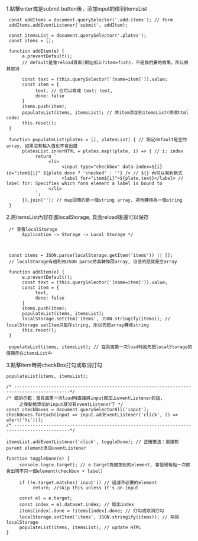 1.點擊enter或是submit button後，添加input的值到itemsList

     const addItems = document.querySelector('.add-items'); // form
     addItems.addEventListener('submit', addItem);

     const itemsList = document.querySelector('.plates');
     const items = [];

     function addItem(e) {
          e.preventDefault();
          // default是會reload頁面(網址加上?item=fish)，不是我們要的效果，所以將其取消

          const text = (this.querySelector('[name=item]')).value;
          const item = {
               text, // 也可以寫成 text: text,
               done: false
          }
          items.push(item);
          populateList(items, itemsList); // 將item添加到itemsList(修改html code)
          this.reset();
     }

     function populateList(plates = [], platesList) { // 設定default是空的array, 如果沒有輸入值也不會出錯
          platesList.innerHTML = plates.map((plate, i) => { // i: index
               return `
                    <li>
                         <input type="checkbox" data-index=${i} id="item${i}" ${plate.done ? 'checked' : ''} /> // ${} 內可以寫判斷式
                         <label for="item${i}">${plate.text}</label> // label for: Specifies which form element a label is bound to
                    </li>
               `;
          }).join(''); // map回傳的是一個string array, 將他轉換為一個string
     }

2.將itemsList內容存進localStorage, 頁面reload後還可以保存

     /* 查看localStorage
          Application -> Storage -> Local Storage */



     const items = JSON.parse(localStorage.getItem('items')) || [];
     // localStorage有值則用JSON parse將其轉換回array, 沒值的話就是空array

     function addItem(e) {
          e.preventDefault();
          const text = (this.querySelector('[name=item]')).value;
          const item = {
               text,
               done: false
          }
          items.push(item);
          populateList(items, itemsList);
          localStorage.setItem('items', JSON.stringify(items)); // localStorage setItem只能存string, 所以先把array轉成string
          this.reset();
     }

     populateList(items, itemsList); // 在頁面第一次load時就先把localStorage的值顯示在itemsList中

3.點擊item時將checkBox打勾或取消打勾

    populateList(items, itemsList);

    /* -------------------------------------------------------------------------------------------*/
    /* 錯誤示範：當頁面第一次load時直接將input都加上eventListener的話,
         之後動態添加的input就沒有eventListener了 */
    const checkBoxes = document.querySelectorAll('input');
    checkBoxes.forEach(input => input.addEventListener('click', () => alert('hi')));
    /* -------------------------------------------------------------------------------------------*/

    itemsList.addEventListener('click', toggleDone); // 正確做法：直接對parent element添加eventListener

    function toggleDone(e) {
         console.log(e.target); // e.target為被按到的element, 會發現每點一次都會出現不只一個element(checkbox + label)

         if (!e.target.matches('input')) // 過濾不必要的element
              return; //skip this unless it's an input

         const el = e.target;
         const index = el.dataset.index; // 取出index
         items[index].done = !items[index].done; // 打勾或取消打勾
         localStorage.setItem('items', JSON.stringify(items)); // 存回localStorage
         populateList(items, itemsList); // update HTML
    }
